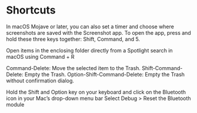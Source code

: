 # Shortcuts

In macOS Mojave or later, you can also set a timer and choose where screenshots are saved with the Screenshot app. To open the app, press and hold these three keys together: Shift, Command, and 5.

Open items in the enclosing folder directly from a Spotlight search in macOS using Command + R

Command-Delete: Move the selected item to the Trash.
Shift-Command-Delete: Empty the Trash.
Option-Shift-Command-Delete: Empty the Trash without confirmation dialog.

Hold the Shift and Option key on your keyboard and click on the Bluetooth icon in your Mac’s drop-down menu bar
Select Debug > Reset the Bluetooth module
